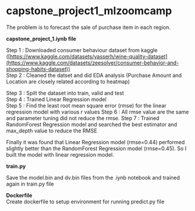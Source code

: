 # capstone_project1_mlzoomcamp

The problem is to forecast the sale of purchase item in each region.

**capstone_project_1.iynb file**  

Step 1 : Downloaded consumer behaviour dataset from kaggle ([https://www.kaggle.com/datasets/yasserh/wine-quality-dataset](https://www.kaggle.com/datasets/zeesolver/consumer-behavior-and-shopping-habits-dataset))  
Step 2 : Cleaned the datset and did EDA analysis (Purchase Amount and Location are closely related according to heatmap) 

Step 3 : Spilt the dataset into train, valid and test  
Step 4 : Trained Linear Regression model  
Step 5 : Find the least root mean square error (rmse) for the linear regression model with various r values 
Step 6 : All rmse value are the same and parameter tuning did not reduce the rmse.
Step 7 : Trained RandomForest Regression model and searched the best estimator and max_depth value to reduce the RMSE  

Finally it was found that Linear Regression model (rmse=0.44) performed slightly better than the RandomForest Regression model (rmse=0.45). So I built the model with linear regression model.

**train.py**  

Save the model.bin and dv.bin files from the .iynb notebook and trained again in train.py file  

**Dockerfile**  
Create dockerfile to setup environment for running predict.py file  




